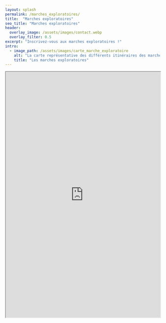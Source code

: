 ```yaml
---
layout: splash
permalink: /marches_exploratoires/
title:  "Marches exploratoires"
seo_title: "Marches exploratoires"
header:
  overlay_image: /assets/images/contact.webp
  overlay_filter: 0.5
excerpt: "Inscrivez-vous aux marches exploratoires !"
intro:
  - image_path: /assets/images/carte_marche_exploratoire
    alt: "La carte représentative des différents itinéraires des marches exploratoires"
    title: "Les marches exploratoires"
---
```

<iframe src="https://framaforms.org/inscription-aux-marches-exploratoires-1709111925" width="100%" height="800" border="0"></iframe>

